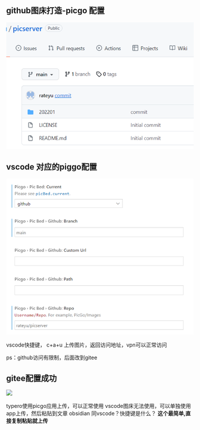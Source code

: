 ## github图床打造-picgo 配置

![image-20220109095216101](https://raw.githubusercontent.com/rateyu/picserver/main/202201/image-20220109095216101.png)

## vscode 对应的piggo配置
![20220110161200](https://raw.githubusercontent.com/rateyu/picserver/main/20220110161200.png)

vscode快捷键， c+a+u 上传图片，返回访问地址，vpn可以正常访问

ps：github访问有限制，后面改到gitee

## gitee配置成功
![](https://gitee.com/rateyu/picserver/raw/master/20220112230842.png)

typero使用picgo应用上传，可以正常使用
vscode图床无法使用，可以单独使用app上传，然后粘贴到文章
obsidian 同vscode？快捷键是什么？  **这个最简单,直接复制粘贴就上传**